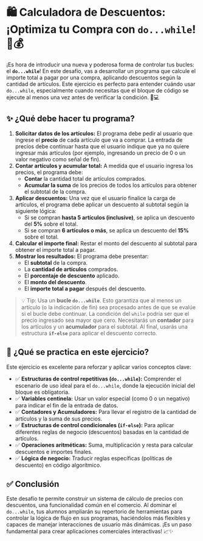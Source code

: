 # 🛍️ Calculadora de Descuentos: ¡Optimiza tu Compra con `do...while`! 🛒💰

¡Es hora de introducir una nueva y poderosa forma de controlar tus bucles: el **`do...while`**! En este desafío, vas a desarrollar un programa que calcule el importe total a pagar por una compra, aplicando descuentos según la cantidad de artículos. Este ejercicio es perfecto para entender cuándo usar `do...while`, especialmente cuando necesitas que el bloque de código se ejecute al menos una vez antes de verificar la condición. 🧠💻

## ✨ ¿Qué debe hacer tu programa?

1.  **Solicitar datos de los artículos:** El programa debe pedir al usuario que ingrese el **precio** de cada artículo que va a comprar. La entrada de precios debe continuar hasta que el usuario indique que ya no quiere ingresar más artículos (por ejemplo, ingresando un precio de 0 o un valor negativo como señal de fin).
2.  **Contar artículos y acumular total:** A medida que el usuario ingresa los precios, el programa debe:
    - **Contar** la cantidad total de artículos comprados.
    - **Acumular la suma** de los precios de todos los artículos para obtener el subtotal de la compra.
3.  **Aplicar descuentos:** Una vez que el usuario finalice la carga de artículos, el programa debe aplicar un descuento al subtotal según la siguiente lógica:
    - Si se compran **hasta 5 artículos (inclusive)**, se aplica un descuento del **5%** sobre el total.
    - Si se compran **6 artículos o más**, se aplica un descuento del **15%** sobre el total.
4.  **Calcular el importe final:** Restar el monto del descuento al subtotal para obtener el importe total a pagar.
5.  **Mostrar los resultados:** El programa debe presentar:
    - El **subtotal** de la compra.
    - La **cantidad de artículos** comprados.
    - El **porcentaje de descuento** aplicado.
    - El **monto del descuento**.
    - El **importe total a pagar** después del descuento.

> 💡 Tip: Usa un **bucle `do...while`**. Esto garantiza que al menos un artículo (o la indicación de fin) sea procesado antes de que se evalúe si el bucle debe continuar. La condición del `while` podría ser que el precio ingresado sea mayor que cero. Necesitarás un **contador** para los artículos y un **acumulador** para el subtotal. Al final, usarás una estructura **`if-else`** para aplicar el descuento correcto.

## 🧠 ¿Qué se practica en este ejercicio?

Este ejercicio es excelente para reforzar y aplicar varios conceptos clave:

- ✅ **Estructuras de control repetitivas (`do...while`):** Comprender el escenario de uso ideal para el `do...while`, donde la ejecución inicial del bloque es obligatoria.
- ✅ **Variables centinela:** Usar un valor especial (como 0 o un negativo) para indicar el fin de la entrada de datos.
- ✅ **Contadores y Acumuladores:** Para llevar el registro de la cantidad de artículos y la suma de sus precios.
- ✅ **Estructuras de control condicionales (`if-else`):** Para aplicar diferentes reglas de negocio (descuentos) basadas en la cantidad de artículos.
- ✅ **Operaciones aritméticas:** Suma, multiplicación y resta para calcular descuentos e importes finales.
- ✅ **Lógica de negocio:** Traducir reglas específicas (políticas de descuento) en código algorítmico.

## ✅ Conclusión

Este desafío te permite construir un sistema de cálculo de precios con descuentos, una funcionalidad común en el comercio. Al dominar el `do...while`, tus alumnos ampliarán su repertorio de herramientas para controlar la lógica de flujo en sus programas, haciéndolos más flexibles y capaces de manejar interacciones de usuario más dinámicas. ¡Es un paso fundamental para crear aplicaciones comerciales interactivas! 📈✨
